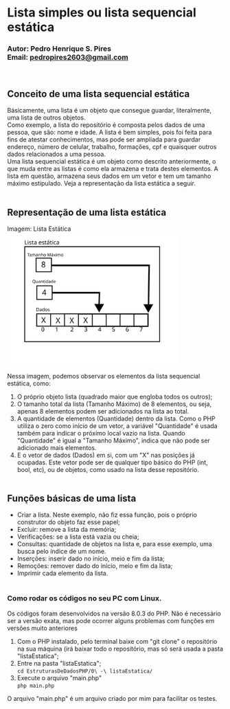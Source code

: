 # Lista simples ou lista sequencial estática
### Autor: Pedro Henrique S. Pires <br/>Email: pedropires2603@gmail.com
<br/>

## Conceito de uma lista sequencial estática
Básicamente, uma lista é um objeto que consegue guardar, literalmente,
uma lista de outros objetos.<br/>
Como exemplo, a lista do repositório é composta pelos dados de uma pessoa, que são: nome e idade. A lista é bem simples, pois foi feita para fins de atestar conhecimentos, mas pode ser ampliada para guardar endereço, número de celular, trabalho, formações, cpf e quaisquer outros dados relacionados a uma pessoa.<br/>
Uma lista sequencial estática é um objeto como descrito anteriormente, o que muda entre as listas é como ela armazena e trata destes elementos. A lista em questão, armazena seus dados em um vetor e tem um tamanho máximo estipulado. Veja a representação da lista estática a seguir.
<br/><br/>

## Representação de uma lista estática
Imagem: Lista Estática <br/>
<img src="./imgs/lista.png" width="400"><br/><br/>
Nessa imagem, podemos observar os elementos da lista sequencial estática, como:
1. O próprio objeto lista (quadrado maior que engloba todos os outros);
2. O tamanho total da lista (Tamanho Máximo) de 8 elementos, ou seja, apenas 8 elementos podem ser adicionados na lista ao total.
3. A quantidade de elementos (Quantidade) dentro da lista. Como o PHP utiliza o zero como início de um vetor, a variável "Quantidade" é usada também para indicar o próximo local vazio na lista. Quando "Quantidade" é igual a "Tamanho Máximo", indica que não pode ser adicionado mais elementos.
4. E o vetor de dados (Dados) em si, com um "X" nas posições já ocupadas. Este vetor pode ser de qualquer tipo básico do PHP (int, bool, etc), ou de objetos, como usado na lista desse repositório.
<br/><br/>

## Funções básicas de uma lista
* Criar a lista. Neste exemplo, não fiz essa função, pois o próprio construtor do objeto faz esse papel;
* Excluir: remove a lista da memória;
* Verificações: se a lista está vazia ou cheia;
* Consultas: quantidade de objetos na lista e, para esse exemplo, uma busca pelo índice de um nome.
* Inserções: inserir dado no início, meio e fim da lista;
* Remoções: remover dado do início, meio e fim da lista;
* Imprimir cada elemento da lista.
<br/><br/>

### Como rodar os códigos no seu PC com Linux.
Os códigos foram desenvolvidos na versão 8.0.3 do PHP. Não é necessário ser a versão exata, mas pode ocorrer alguns problemas com funções em versões muito anteriores</br>
1. Com o PHP instalado, pelo terminal baixe com "git clone" o repositório na sua máquina (irá baixar todo o repositório, mas só será usada a pasta "listaEstatica";</br>
2. Entre na pasta "listaEstatica";</br>
`cd EstruturasDeDadosPHP/0\ -\ listaEstatica/`</br>
3. Execute o arquivo "main.php"</br>
`php main.php`</p>

O arquivo "main.php" é um arquivo criado por mim para facilitar os testes.</br>
